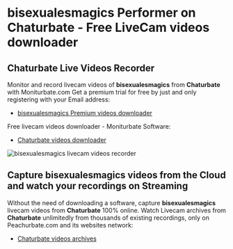 # bisexualesmagics Performer on Chaturbate - Free LiveCam videos downloader

## Chaturbate Live Videos Recorder

Monitor and record livecam videos of **bisexualesmagics** from **Chaturbate** with Moniturbate.com
Get a premium trial for free by just and only registering with your Email address:
* [bisexualesmagics Premium videos downloader](https://moniturbate.com/request-demo-licence-key.html)

Free livecam videos downloader - Moniturbate Software:
* [Chaturbate videos downloader](https://moniturbate.com/moniturbate-download-software.html)

![bisexualesmagics livecam videos recorder](https://peachurnet.com/templates/moniturbate-software.png)


## Capture bisexualesmagics videos from the Cloud and watch your recordings on Streaming

Without the need of downloading a software, capture **bisexualesmagics** livecam videos from **Chaturbate** 100% online.
Watch Livecam archives from **Chaturbate** unlimitedly from thousands of existing recordings, only on Peachurbate.com and its websites network:
* [Chaturbate videos archives](https://peachurnet.com/)